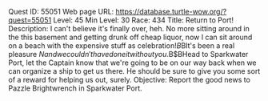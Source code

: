 Quest ID: 55051
Web page URL: https://database.turtle-wow.org/?quest=55051
Level: 45
Min Level: 30
Race: 434
Title: Return to Port!
Description: I can't believe it's finally over, heh. No more sitting around in the this basement and getting drunk off cheap liquor, now I can sit around on a beach with the expensive stuff as celebration!$B$BIt's been a real pleasure $N and we couldn't have done it without you.$B$BHead to Sparkwater Port, let the Captain know that we're going to be on our way back when we can organize a ship to get us there. He should be sure to give you some sort of a reward for helping us out, surely.
Objective: Report the good news to Pazzle Brightwrench in Sparkwater Port.
